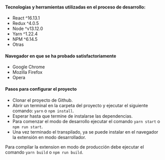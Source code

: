 #### Tecnologías y herramientas utilizadas en el proceso de desarrollo:

- React ^16.13.1
- Redux ^4.0.5
- Node ^v13.12.0
- Yarn ^1.22.4
- NPM ^6.14.5
- Otras

#### Navegador en que se ha probado satisfactoriamente

- Google Chrome
- Mozilla Firefox
- Opera

#### Pasos para configurar el proyecto

- Clonar el proyecto de Github.
- Abrir un terminal en la carpeta del proyecto y ejecutar el siguiente comando: `yarn` o `npm install`.
- Esperar hasta que termine de instalarse las dependencias.
- Para comenzar el modo de desarrollo ejecutar el comando `yarn start` o `npm run start`.
- Una vez terminado el transpilado, ya se puede instalar en el navegador la extensión en modo desarrollador.

Para compilar la extension en modo de producción debe ejecutar el comando `yarn build` o `npm run build`.
